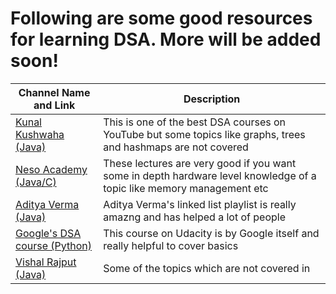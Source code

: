 # Following are some good resources for learning DSA. More will be added soon!

| Channel Name and Link | Description |
| ----------- | ----------- |
|[Kunal Kushwaha (Java)](https://www.youtube.com/watch?v=rZ41y93P2Qo&list=PL9gnSGHSqcnr_DxHsP7AW9ftq0AtAyYqJ) | This is one of the best DSA courses on YouTube but some topics like graphs, trees and hashmaps are not covered |
|[Neso Academy (Java/C)](https://www.youtube.com/watch?v=VHbSopMyc4M&list=PLBlnK6fEyqRjKA_NuK9mHmlk0dZzuP1P5) | These lectures are very good if you want some in depth hardware level knowledge of a topic like memory management etc |
|[Aditya Verma (Java)](https://www.youtube.com/c/AdityaVermaTheProgrammingLord) | Aditya Verma's linked list playlist is really amazng and has helped a lot of people |
|[Google's DSA course (Python)](https://www.udacity.com/course/data-structures-and-algorithms-in-python--ud513) | This course on Udacity is by Google itself and really helpful to cover basics |
|[Vishal Rajput (Java)](https://www.youtube.com/c/VishalRajput_1/playlists) | Some of the topics which are not covered in  |Kunal's playlist are present here. With amazing questions, Vishal Rajput has made some really good playlists |